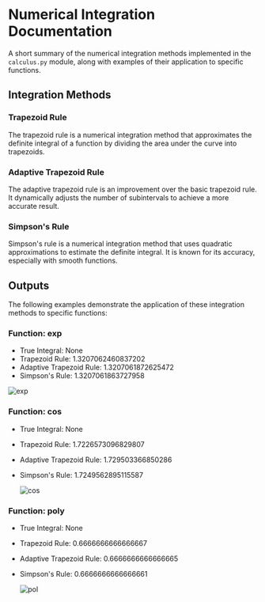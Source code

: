 # Numerical Integration Documentation

A short summary of the numerical integration methods implemented in the `calculus.py` module, along with examples of their application to specific functions.

## Integration Methods

### Trapezoid Rule

The trapezoid rule is a numerical integration method that approximates the definite integral of a function by dividing the area under the curve into trapezoids.

### Adaptive Trapezoid Rule

The adaptive trapezoid rule is an improvement over the basic trapezoid rule. It dynamically adjusts the number of subintervals to achieve a more accurate result.

### Simpson's Rule

Simpson's rule is a numerical integration method that uses quadratic approximations to estimate the definite integral. It is known for its accuracy, especially with smooth functions.

## Outputs

The following examples demonstrate the application of these integration methods to specific functions:

### Function: exp

- True Integral: None
- Trapezoid Rule: 1.3207062460837202
- Adaptive Trapezoid Rule: 1.3207061872625472
- Simpson's Rule: 1.3207061863727958
  
![exp](https://github.com/Pranjal-Srivastava-2023/23-Homework6G3/assets/143828394/2a691b81-6f4a-4ea3-97d9-9a895a9fc378)

### Function: cos

- True Integral: None
- Trapezoid Rule: 1.7226573096829807
- Adaptive Trapezoid Rule: 1.729503366850286
- Simpson's Rule: 1.7249562895115587

  ![cos](https://github.com/Pranjal-Srivastava-2023/23-Homework6G3/assets/143828394/ae753b1b-0da1-43c3-8307-73f5e6bea1e1)

### Function: poly

- True Integral: None
- Trapezoid Rule: 0.6666666666666667
- Adaptive Trapezoid Rule: 0.6666666666666665
- Simpson's Rule: 0.6666666666666661

  ![pol](https://github.com/Pranjal-Srivastava-2023/23-Homework6G3/assets/143828394/b197feec-71b3-4bb4-89ab-3e9739750d2b)

